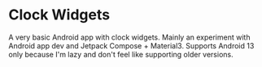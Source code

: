 # Clock Widgets

A very basic Android app with clock widgets. Mainly an experiment with Android app dev and Jetpack Compose + Material3. Supports Android 13 only because I'm lazy and don't feel like supporting older versions.
